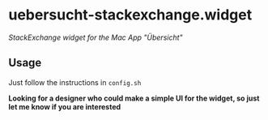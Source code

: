 # uebersucht-stackexchange.widget
*StackExchange widget for the Mac App "Übersicht"*

## Usage
Just follow the instructions in `config.sh`

**Looking for a designer who could make a simple UI for the widget, so just let me know if you are interested**